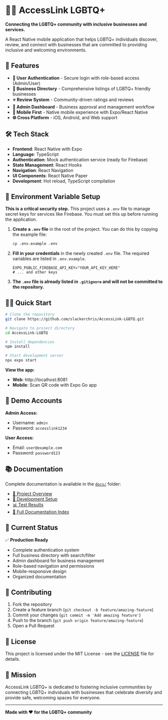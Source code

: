 # 🏳️‍🌈 AccessLink LGBTQ+

**Connecting the LGBTQ+ community with inclusive businesses and services.**

A React Native mobile application that helps LGBTQ+ individuals discover, review, and connect with businesses that are committed to providing inclusive and welcoming environments.

## 🚀 Features

- **🔐 User Authentication** - Secure login with role-based access (Admin/User)
- **🏢 Business Directory** - Comprehensive listings of LGBTQ+ friendly businesses
- **⭐ Review System** - Community-driven ratings and reviews
- **👑 Admin Dashboard** - Business approval and management workflow
- **📱 Mobile First** - Native mobile experience with Expo/React Native
- **🌐 Cross Platform** - iOS, Android, and Web support

## 🛠️ Tech Stack

- **Frontend**: React Native with Expo
- **Language**: TypeScript
- **Authentication**: Mock authentication service (ready for Firebase)
- **State Management**: React Hooks
- **Navigation**: React Navigation
- **UI Components**: React Native Paper
- **Development**: Hot reload, TypeScript compilation

## 🔐 Environment Variable Setup

**This is a critical security step.** This project uses a `.env` file to manage secret keys for services like Firebase. You must set this up before running the application.

1.  **Create a `.env` file** in the root of the project. You can do this by copying the example file:
    ```bash
    cp .env.example .env
    ```

2.  **Fill in your credentials** in the newly created `.env` file. The required variables are listed in `.env.example`.

    ```
    EXPO_PUBLIC_FIREBASE_API_KEY="YOUR_API_KEY_HERE"
    # ... and other keys
    ```

3.  **The `.env` file is already listed in `.gitignore` and will not be committed to the repository.**

## 🏃‍♂️ Quick Start

```bash
# Clone the repository
git clone https://github.com/slackerchris/AccessLink-LGBTQ.git

# Navigate to project directory
cd AccessLink-LGBTQ

# Install dependencies
npm install

# Start development server
npx expo start
```

**View the app:**
- **Web**: http://localhost:8081
- **Mobile**: Scan QR code with Expo Go app

## 🧪 Demo Accounts

**Admin Access:**
- Username: `admin`
- Password: `accesslink1234`

**User Access:**
- Email: `user@example.com`
- Password: `password123`

## 📚 Documentation

Complete documentation is available in the [`docs/`](docs/) folder:

- [📖 Project Overview](docs/README.md)
- [🔧 Development Setup](docs/development-README.md)
- [📊 Test Results](docs/reports/TEST_RESULTS.md)
- [📁 Full Documentation Index](docs/INDEX.md)

## 🎯 Current Status

✅ **Production Ready**
- Complete authentication system
- Full business directory with search/filter
- Admin dashboard for business management
- Role-based navigation and permissions
- Mobile-responsive design
- Organized documentation

## 🤝 Contributing

1. Fork the repository
2. Create a feature branch (`git checkout -b feature/amazing-feature`)
3. Commit your changes (`git commit -m 'Add amazing feature'`)
4. Push to the branch (`git push origin feature/amazing-feature`)
5. Open a Pull Request

## 📄 License

This project is licensed under the MIT License - see the [LICENSE](LICENSE) file for details.

## 🌈 Mission

AccessLink LGBTQ+ is dedicated to fostering inclusive communities by connecting LGBTQ+ individuals with businesses that celebrate diversity and provide safe, welcoming spaces for everyone.

---

**Made with ❤️ for the LGBTQ+ community**
